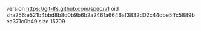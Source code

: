 version https://git-lfs.github.com/spec/v1
oid sha256:e521b4bbd8b8d0b9b6b2a2461a6646af3832d02c44dbe5ffc5889bea371c0b49
size 15709
